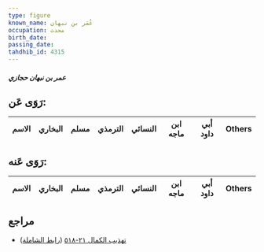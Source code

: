 ```yaml
---
type: figure
known_name: عُمَر بن نبهان
occupation: محدث
birth_date:
passing_date:
tahdhib_id: 4315
---
```

##### عمر بن نبهان حجازي

## رَوَى عَن:
| الاسم | البخاري | مسلم | الترمذي | النسائي | ابن ماجه | أبي داود | Others |
| ----- | ------- | ---- | ------- | ------- | -------- | -------- | ------ |
## رَوَى عَنه:
| الاسم | البخاري | مسلم | الترمذي | النسائي | ابن ماجه | أبي داود | Others |
| ----- | ------- | ---- | ------- | ------- | -------- | -------- | ------ |
## مراجع
- [تهذيب الكمال ٢١-٥١٨](obsidian://open?vault=Tahdhib-al-Kamal&file=Figures/٤٣١٥-عمر%20بن%20نبهان%20حجازي) ([رابط الشاملة](https://shamela.ws/book/3722/11165))